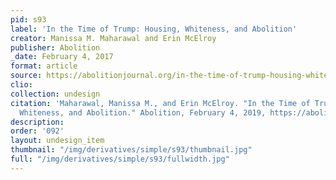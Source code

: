 ```yaml
---
pid: s93
label: 'In the Time of Trump: Housing, Whiteness, and Abolition'
creator: Manissa M. Maharawal and Erin McElroy
publisher: Abolition
_date: February 4, 2017
format: article
source: https://abolitionjournal.org/in-the-time-of-trump-housing-whiteness-and-abolition/
clio:
collection: undesign
citation: 'Maharawal, Manissa M., and Erin McElroy. "In the Time of Trump: Housing,
  Whiteness, and Abolition." Abolition, February 4, 2019, https://abolitionjournal.org/in-the-time-of-trump-housing-whiteness-and-abolition/.'
description:
order: '092'
layout: undesign_item
thumbnail: "/img/derivatives/simple/s93/thumbnail.jpg"
full: "/img/derivatives/simple/s93/fullwidth.jpg"
---
```

